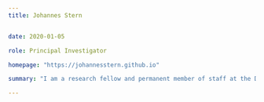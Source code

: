 ```yaml
---
title: Johannes Stern


date: 2020-01-05

role: Principal Investigator

homepage: "https://johannesstern.github.io"

summary: "I am a research fellow and permanent member of staff at the Department of Philosophy of the University of Bristol. I specialize mostly in logic, in particular theories of truth and modality, and topics at the intersection of logic and the philosophy of language. I am also interested in the philosophy of mathematics, metaphysics, epistemology and general philosophy of science."

---
```


